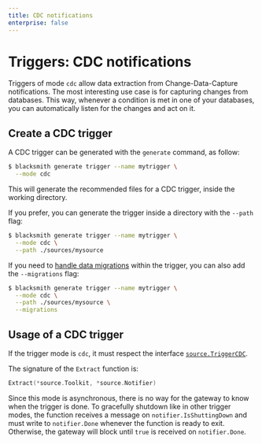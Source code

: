 ```yaml
---
title: CDC notifications
enterprise: false
---
```


# Triggers: CDC notifications

Triggers of mode `cdc` allow data extraction from Change-Data-Capture notifications.
The most interesting use case is for capturing changes from databases. This way,
whenever a condition is met in one of your databases, you can automatically listen
for the changes and act on it.

## Create a CDC trigger

A CDC trigger can be generated with the `generate` command, as follow:
```bash
$ blacksmith generate trigger --name mytrigger \
  --mode cdc

```

This will generate the recommended files for a CDC trigger, inside the working
directory.

If you prefer, you can generate the trigger inside a directory with the `--path`
flag:
```bash
$ blacksmith generate trigger --name mytrigger \
  --mode cdc \
  --path ./sources/mysource

```

If you need to [handle data migrations](/blacksmith/practices/management/migrations)
within the trigger, you can also add the `--migrations` flag:
```bash
$ blacksmith generate trigger --name mytrigger \
  --mode cdc \
  --path ./sources/mysource \
  --migrations

```

## Usage of a CDC trigger

If the trigger mode is `cdc`, it must respect the interface
[`source.TriggerCDC`](https://pkg.go.dev/github.com/nunchistudio/blacksmith/flow/source?tab=doc#TriggerCDC).

The signature of the `Extract` function is:
```go
Extract(*source.Toolkit, *source.Notifier)

```

Since this mode is asynchronous, there is no way for the gateway to know when the
trigger is done. To gracefully shutdown like in other trigger modes, the function
receives a message on `notifier.IsShuttingDown` and must write to `notifier.Done`
whenever the function is ready to exit. Otherwise, the gateway will block until
`true` is received on `notifier.Done`.
